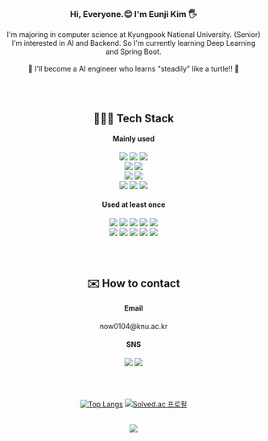 <div align=center>
<h3>Hi, Everyone.😊 I'm Eunji Kim 🖐️</h3>
I'm majoring in computer science at Kyungpook National University. (Senior)<br>
I'm interested in AI and Backend. So I'm currently learning Deep Learning and Spring Boot.<br>
<br>
🐢 I'll become a AI engineer who learns "steadily" like a turtle!! 🐢
</div>

<br><br>

<div align=center> 
  <h2>👩🏻‍💻 Tech Stack</h2>
  <h4>Mainly used</h4>  
  <img src="https://img.shields.io/badge/python-3776AB?style=for-the-badge&logo=python&logoColor=white"> 
  <img src="https://img.shields.io/badge/Java-007396?style=for-the-badge&logo=java&logoColor=white"> 
  <img src="https://img.shields.io/badge/c++-00599C?style=for-the-badge&logo=c%2B%2B&logoColor=white"><br>
  <img src="https://img.shields.io/badge/pytorch-E4C2C?style=for-the-badge&logo=pytorch&logoColor=white"> 
  <img src="https://img.shields.io/badge/tensorflow-FF6F00?style=for-the-badge&logo=tensorflow&logoColor=white"><br>
  <img src="https://img.shields.io/badge/SpringBoot-6DB33F?style=for-the-badge&logo=springBoot&logoColor=white">
  <img src="https://img.shields.io/badge/bootstrap-7952B3?style=for-the-badge&logo=bootstrap&logoColor=white"><br>
  <img src="https://img.shields.io/badge/linux-FCC624?style=for-the-badge&logo=linux&logoColor=black"> 
  <img src="https://img.shields.io/badge/github-181717?style=for-the-badge&logo=github&logoColor=white">
  <img src="https://img.shields.io/badge/git-F05032?style=for-the-badge&logo=git&logoColor=white">
  <br> 
  <h4>Used at least once</h4> 
  <img src="https://img.shields.io/badge/c-A8B9CC?style=for-the-badge&logo=C&logoColor=white">
  <img src="https://img.shields.io/badge/javascript-F7DF1E?style=for-the-badge&logo=javascript&logoColor=black"> 
  <img src="https://img.shields.io/badge/html5-E34F26?style=for-the-badge&logo=html5&logoColor=white"> 
  <img src="https://img.shields.io/badge/css-1572B6?style=for-the-badge&logo=css3&logoColor=white"> 
  <img src="https://img.shields.io/badge/jquery-0769AD?style=for-the-badge&logo=jquery&logoColor=white">
  <br>
  <img src="https://img.shields.io/badge/firebase-FFCA28?style=for-the-badge&logo=firebase&logoColor=white">
  <img src="https://img.shields.io/badge/node.js-339933?style=for-the-badge&logo=Node.js&logoColor=white">
  <img src="https://img.shields.io/badge/flask-000000?style=for-the-badge&logo=flask&logoColor=white">
  <img src="https://img.shields.io/badge/android-3DDC84?style=for-the-badge&logo=android&logoColor=white">
  <img src="https://img.shields.io/badge/flutter-02569B?style=for-the-badge&logo=flutter&logoColor=white">
  <br>
</div>

<br><br>
<div align=center>
<h2>✉️ How to contact</h2>
<h4>Email</h4>
now0104@knu.ac.kr
<h4>SNS</h4>
<a href="https://mobuk.tistory.com/" target="_blank"><img src="https://img.shields.io/badge/tistory-000000?style=flat-square&logo=tistory&logoColor=white"/></a>
<a href="https://instagram.com/mobuk0104" target="_blank"><img src="https://img.shields.io/badge/instagram-E4405F?style=flat-square&logo=instagram&logoColor=white"/></a>
</div>

<br><br>
<div align=center>
  
  [![Top Langs](https://github-readme-stats.vercel.app/api/top-langs/?username=EunjiKim02&layout=compact&theme=merko)](https://github.com/anuraghazra/github-readme-stats)
  [![Solved.ac
  프로필](http://mazassumnida.wtf/api/v2/generate_badge?boj=now0104)](https://solved.ac/now0104)

<br>

  <picture>
  <source
    srcset="https://github-readme-stats.vercel.app/api?username=EunjiKim02&show_icons=true&theme=merko"
    media="(prefers-color-scheme: dark)"
  />
  <source
    srcset="https://github-readme-stats.vercel.app/api?username=mEunjiKim02&show_icons=true"
    media="(prefers-color-scheme: light), (prefers-color-scheme: no-preference)"
  />
  <img src="https://github-readme-stats.vercel.app/api?username=EunjiKim02&show_icons=true" />
</picture>
  
</div>



